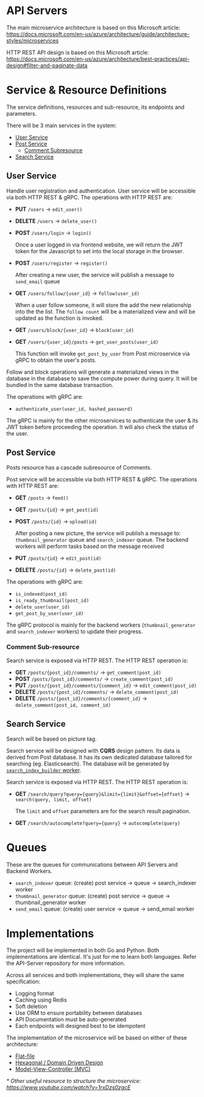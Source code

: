 # API Servers

The main microservice architecture is based on this Microsoft article: https://docs.microsoft.com/en-us/azure/architecture/guide/architecture-styles/microservices

HTTP REST API design is based on this Microsoft article: https://docs.microsoft.com/en-us/azure/architecture/best-practices/api-design#filter-and-paginate-data

# Service & Resource Definitions 
The service definitions, resources and sub-resource, its endpoints and parameters.

There will be 3 main services in the system:
- [User Service](#User-Service)
- [Post Service](#Post-Service)
  - [Comment Subresource](#Comment-Sub-resource)
- [Search Service](#Search-Service)

## User Service
Handle user registration and authentication. User service will be accessible via both HTTP REST & gRPC. The operations with HTTP REST are:
- **PUT** `/users` -> `edit_user()`
- **DELETE** `/users` -> `delete_user()`
- **POST** `/users/login` -> `login()`

  Once a user logged in via frontend website, we will return the JWT token for the Javascript to set into the local storage in the browser.
- **POST** `/users/register` -> `register()`

  After creating a new user, the service will publish a message to `send_email` queue
- **GET** `/users/follow/{user_id}` -> `follow(user_id)`

  When a user follow someone, it will store the add the new relationship into the the list. The `follow count` will be a materialized view and will be updated as the function is invoked.
- **GET** `/users/block/{user_id}` -> `block(user_id)`
- **GET** `/users/{user_id}/posts` -> `get_user_posts(user_id)`

  This function will invoke `get_post_by_user` from  Post microservice via gRPC to obtain the user's posts.

Follow and block operations will generate a materialized views in the database in the database to save the compute power during query. It will be bundled in the same database transaction.

The operations with gRPC are:
- `authenticate_user(user_id, hashed_password)`

The gRPC is mainly for the other microservices to authenticate the user & its JWT token before proceeding the operation. It will also check the status of the user.

## Post Service
Posts resource has a cascade subresource of Comments.

Post service will be accessible via both HTTP REST & gRPC. The operations with HTTP REST are:
- **GET** `/posts` -> `feed()`
- **GET** `/posts/{id}` -> `get_post(id)`
- **POST** `/posts/{id}` -> `upload(id)`

  After posting a new picture, the service will publish a message to: `thumbnail_generator` queue and `search_indexer` queue. The backend workers will perform tasks based on the message received
- **PUT** `/posts/{id}` -> `edit_post(id)`
- **DELETE** `/posts/{id}` -> `delete_post(id)`

The operations with gRPC are:
- `is_indexed(post_id)`
- `is_ready_thumbnail(post_id)`
- `delete_user(user_id)`
- `get_post_by_user(user_id)`

The gRPC protocol is mainly for the backend workers (`thumbnail_generator` and `search_indexer` workers) to update their progress.

### Comment Sub-resource
Search service is exposed via HTTP REST. The HTTP REST operation is:
- **GET** `/posts/{post_id}/comments/` -> `get_comment(post_id)`
- **POST** `/posts/{post_id}/comments/` -> `create_comment(post_id)`
- **PUT** `/posts/{post_id}/comments/{comment_id}` -> `edit_comment(post_id)`
- **DELETE** `/posts/{post_id}/comments/` -> `delete_comment(post_id)`
- **DELETE** `/posts/{post_id}/comments/{comment_id}` -> `delete_comment(post_id, comment_id)`

## Search Service
Search will be based on picture tag. 

Search service will be designed with **CQRS** design pattern. Its data is derived from Post database. It has its own dedicated database tailored for searching (eg. Elasticsearch). The database will be generated by [`search_index_builder` worker](https://github.com/yafig/spec/blob/master/backend.md#search_index_builder-worker).

Search service is exposed via HTTP REST. The HTTP REST operation is:
- **GET** `/search/query?query={query}&limit={limit}&offset={offset}` -> `search(query, limit, offset)`

  The `limit` and `offset` parameters are for the search result pagination.
- **GET** `/search/autocomplete?query={query}` -> `autocomplete(query)`

# Queues
These are the queues for communications between API Servers and Backend Workers.
- `search_indexer` queue: (create) post service -> queue -> search_indexer worker
- `thumbnail_generator` queue: (create) post service -> queue -> thumbnail_generator worker
- `send_email` queue: (create) user service -> queue -> send_email worker

# Implementations

The project will be implemented in both Go and Python. Both implementations are identical. It's just for me to learn both languages. Refer the API-Server repository for more information.

Across all services and both implementations, they will share the same specification:
- Logging format
- Caching using Redis
- Soft deletion
- Use ORM to ensure portability between databases
- API Documentation must be auto-generated
- Each endpoints will designed best to be idempotent

The implementation of the microservice will be based on either of these architecture:
- [Flat-file](https://www.calhoun.io/flat-application-structure/)
- [Hexagonal / Domain Driven Design](https://www.calhoun.io/moving-towards-domain-driven-design-in-go/)
- [Model-View-Controller (MVC)](https://www.calhoun.io/using-mvc-to-structure-go-web-applications/)

*\* Other useful resource to structure the microservice: https://www.youtube.com/watch?v=1rxDzs0zgcE*